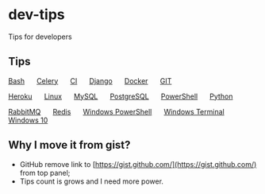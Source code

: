 # dev-tips
Tips for developers


## Tips
[Bash](tips/bash.md) $\quad$
[Celery](tips/celery.md) $\quad$
[CI](tips/ci.md) $\quad$
[Django](tips/django.md) $\quad$
[Docker](tips/docker.md) $\quad$
[GIT](tips/git.md)

[Heroku](tips/heroku.md) $\quad$
[Linux](tips/linux.md) $\quad$
[MySQL](tips/mysql.md) $\quad$
[PostgreSQL](tips/postgresql.md) $\quad$
[PowerShell](tips/power-shell.md) $\quad$
[Python](tips/python.md)

[RabbitMQ](tips/rabbitmq.md) $\quad$
[Redis](tips/redis.md) $\quad$
[Windows PowerShell](tips/windows_power_shell.md) $\quad$
[Windows Terminal](tips/windows_terminal.md) $\quad$
[Windows 10](tips/windows_10.md) $\quad$


## Why I move it from gist?
* GitHub remove link to [https://gist.github.com/](https://gist.github.com/) from top panel;
* Tips count is grows and I need more power.
